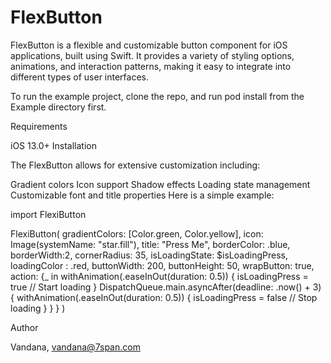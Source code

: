# FlexButton
FlexButton is a flexible and customizable button component for iOS applications, built using Swift. It provides a variety of styling options, animations, and interaction patterns, making it easy to integrate into different types of user interfaces.

To run the example project, clone the repo, and run pod install from the Example directory first.

Requirements

iOS 13.0+
Installation




The FlexButton allows for extensive customization including:

Gradient colors
Icon support
Shadow effects
Loading state management
Customizable font and title properties
Here is a simple example:


import FlexiButton

FlexiButton(
                gradientColors: [Color.green, Color.yellow],
                icon: Image(systemName: "star.fill"),
                title: "Press Me",
                borderColor: .blue,
                borderWidth:2,
                cornerRadius: 35,
                isLoadingState: $isLoadingPress,
                loadingColor : .red,
                buttonWidth: 200,
                buttonHeight: 50,
                wrapButton: true,
                action: {_ in 
                    withAnimation(.easeInOut(duration: 0.5)) {
                        isLoadingPress = true  // Start loading
                    }
                    DispatchQueue.main.asyncAfter(deadline: .now() + 3) {
                        withAnimation(.easeInOut(duration: 0.5)) {
                            isLoadingPress = false  // Stop loading
                        }
                    }
                }
            )



Author

Vandana, vandana@7span.com

